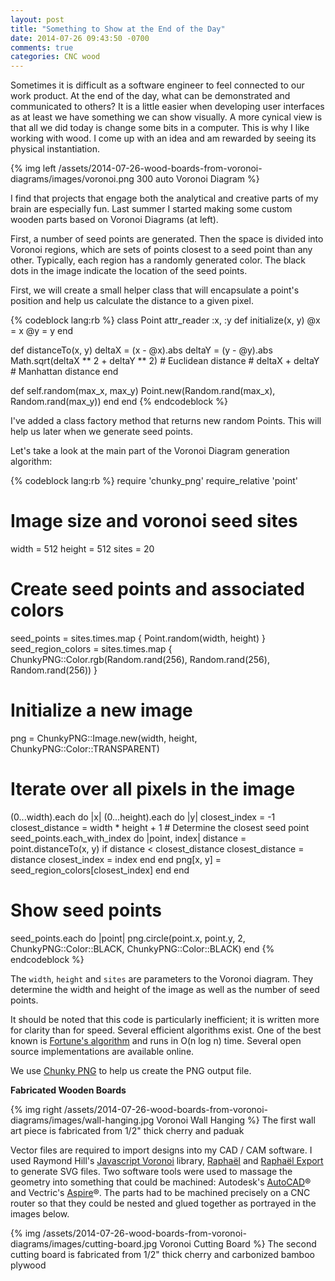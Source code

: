 ```yaml
---
layout: post
title: "Something to Show at the End of the Day"
date: 2014-07-26 09:43:50 -0700
comments: true
categories: CNC wood
---
```

Sometimes it is difficult as a software engineer to feel connected to our work product. At the end of the day, what can be demonstrated and communicated to others? It is a little easier when developing user interfaces as at least we have something we can show visually. A more cynical view is that all we did today is change some bits in a computer. This is why I like working with wood. I come up with an idea and am rewarded by seeing its physical instantiation.

{% img left /assets/2014-07-26-wood-boards-from-voronoi-diagrams/images/voronoi.png 300 auto Voronoi Diagram %}

I find that projects that engage both the analytical and creative parts of my brain are especially fun. Last summer I started making some custom wooden parts based on Voronoi Diagrams (at left).

First, a number of seed points are generated. Then the space is divided into Voronoi regions, which are sets of points closest to a seed point than any other. Typically, each region has a randomly generated color. The black dots in the image indicate the location of the seed points.

First, we will create a small helper class that will encapsulate a point's position and help us calculate the distance to a given pixel. 

<!-- more -->

{% codeblock lang:rb %}
class Point
  attr_reader :x, :y
  def initialize(x, y)
    @x = x
    @y = y
  end

  def distanceTo(x, y)
    deltaX = (x - @x).abs
    deltaY = (y - @y).abs
    Math.sqrt(deltaX ** 2 + deltaY ** 2) # Euclidean distance
    # deltaX + deltaY # Manhattan distance
  end

  def self.random(max_x, max_y)
    Point.new(Random.rand(max_x), Random.rand(max_y))
  end
end
{% endcodeblock %}

I've added a class factory method that returns new random Points. This will help us later when we generate seed points.

Let's take a look at the main part of the Voronoi Diagram generation algorithm:

{% codeblock lang:rb %}
require 'chunky_png'
require_relative 'point'

# Image size and voronoi seed sites
width = 512
height = 512
sites = 20

# Create seed points and associated colors
seed_points = sites.times.map { Point.random(width, height) }
seed_region_colors = sites.times.map { ChunkyPNG::Color.rgb(Random.rand(256), Random.rand(256), Random.rand(256)) }

# Initialize a new image
png = ChunkyPNG::Image.new(width, height, ChunkyPNG::Color::TRANSPARENT)

# Iterate over all pixels in the image
(0...width).each do |x|
  (0...height).each do |y|
    closest_index = -1
    closest_distance = width * height + 1
    # Determine the closest seed point
    seed_points.each_with_index do |point, index|
      distance = point.distanceTo(x, y)
      if distance < closest_distance
        closest_distance = distance
        closest_index = index
      end
    end
    png[x, y] = seed_region_colors[closest_index]
  end
end

# Show seed points
seed_points.each do |point|
  png.circle(point.x, point.y, 2, ChunkyPNG::Color::BLACK, ChunkyPNG::Color::BLACK)
end
{% endcodeblock %}

The `width`, `height` and `sites` are parameters to the Voronoi diagram. They determine the width and height of the image as well as the number of seed points.

It should be noted that this code is particularly inefficient; it is written more for clarity than for speed. Several efficient algorithms exist. One of the best known is [Fortune's algorithm](http://en.wikipedia.org/wiki/Fortune%27s_algorithm) and runs in O(n log n) time. Several open source implementations are available online.

We use [Chunky PNG](https://github.com/wvanbergen/chunky_png) to help us create the PNG output file.

<strong>Fabricated Wooden Boards</strong>

{% img right /assets/2014-07-26-wood-boards-from-voronoi-diagrams/images/wall-hanging.jpg Voronoi Wall Hanging %}
The first wall art piece is fabricated from 1/2" thick cherry and paduak

Vector files are required to import designs into my CAD / CAM software. I used Raymond Hill's [Javascript Voronoi](https://github.com/gorhill/Javascript-Voronoi) library, [Raphaël](http://raphaeljs.com) and [Raphaël Export](https://github.com/ElbertF/Raphael.Export) to generate SVG files. Two software tools were used to massage the geometry into something that could be machined: Autodesk's [AutoCAD](http://www.autodesk.com/products/autocad/)&reg; and Vectric's [Aspire](http://www.vectric.com/products/aspire.html)&reg;. The parts had to be machined precisely on a CNC router so that they could be nested and glued together as portrayed in the images below.

{% img /assets/2014-07-26-wood-boards-from-voronoi-diagrams/images/cutting-board.jpg Voronoi Cutting Board %}
The second cutting board is fabricated from 1/2" thick cherry and carbonized bamboo plywood
